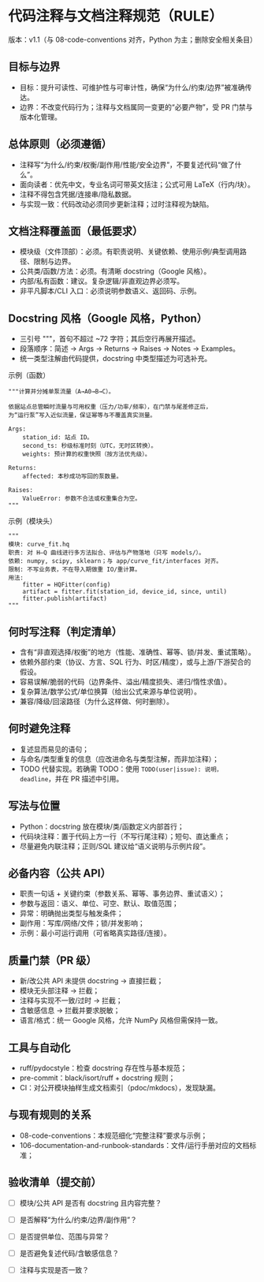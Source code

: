 # 代码注释与文档注释规范（RULE）

版本：v1.1（与 08-code-conventions 对齐，Python 为主；删除安全相关条目）

## 目标与边界
- 目标：提升可读性、可维护性与可审计性，确保“为什么/约束/边界”被准确传达。
- 边界：不改变代码行为；注释与文档属同一变更的“必要产物”，受 PR 门禁与版本化管理。

## 总体原则（必须遵循）
- 注释写“为什么/约束/权衡/副作用/性能/安全边界”，不要复述代码“做了什么”。
- 面向读者：优先中文，专业名词可带英文括注；公式可用 LaTeX（行内/块）。
- 注释不得包含凭据/连接串/隐私数据。
- 与实现一致：代码改动必须同步更新注释；过时注释视为缺陷。

## 文档注释覆盖面（最低要求）
- 模块级（文件顶部）：必须。有职责说明、关键依赖、使用示例/典型调用路径、限制与边界。
- 公共类/函数/方法：必须。有清晰 docstring（Google 风格）。
- 内部/私有函数：建议。复杂逻辑/非直观边界必须写。
- 非平凡脚本/CLI 入口：必须说明参数语义、返回码、示例。

## Docstring 风格（Google 风格，Python）
- 三引号 """，首句不超过 ~72 字符；其后空行再展开描述。
- 段落顺序：简述 → Args → Returns → Raises → Notes → Examples。
- 统一类型注解由代码提供，docstring 中类型描述为可选补充。

示例（函数）
```
"""计算并分摊单泵流量（A→A0→B→C）。

依据站点总管瞬时流量与可用权重（压力/功率/频率），在门禁与尾差修正后，
为“运行泵”写入近似流量，保证幂等与不覆盖真实测量。

Args:
    station_id: 站点 ID。
    second_ts: 秒级标准时刻（UTC，无时区转换）。
    weights: 预计算的权重快照（按方法优先级）。

Returns:
    affected: 本秒成功写回的泵数量。

Raises:
    ValueError: 参数不合法或权重集合为空。
"""
```

示例（模块头）
```
"""
模块: curve_fit.hq
职责: 对 H–Q 曲线进行多方法拟合、评估与产物落地（只写 models/）。
依赖: numpy, scipy, sklearn；与 app/curve_fit/interfaces 对齐。
限制: 不写业务表，不在导入期做重 IO/重计算。
用法:
    fitter = HQFitter(config)
    artifact = fitter.fit(station_id, device_id, since, until)
    fitter.publish(artifact)
"""
```

## 何时写注释（判定清单）
- 含有“非直观选择/权衡”的地方（性能、准确性、幂等、锁/并发、重试策略）。
- 依赖外部约束（协议、方言、SQL 行为、时区/精度），或与上游/下游契合的假设。
- 容易误解/脆弱的代码（边界条件、溢出/精度损失、递归/惰性求值）。
- 复杂算法/数学公式/单位换算（给出公式来源与单位说明）。
- 兼容/降级/回滚路径（为什么这样做、何时删除）。

## 何时避免注释
- 复述显而易见的语句；
- 与命名/类型重复的信息（应改进命名与类型注解，而非加注释）；
- TODO 代替实现。若确需 TODO：使用 `TODO(user|issue): 说明，deadline`，并在 PR 描述中引用。

## 写法与位置
- Python：docstring 放在模块/类/函数定义内部首行；
- 代码块注释：置于代码上方一行（不写行尾注释）；短句、直达重点；
- 尽量避免内联注释；正则/SQL 建议给“语义说明与示例片段”。

## 必备内容（公共 API）
- 职责一句话 + 关键约束（参数关系、幂等、事务边界、重试语义）；
- 参数与返回：语义、单位、可空、默认、取值范围；
- 异常：明确抛出类型与触发条件；
- 副作用：写库/网络/文件；锁/并发影响；
- 示例：最小可运行调用（可省略真实路径/连接）。

## 质量门禁（PR 级）
- 新/改公共 API 未提供 docstring → 直接拦截；
- 模块无头部注释 → 拦截；
- 注释与实现不一致/过时 → 拦截；
- 含敏感信息 → 拦截并要求脱敏；
- 语言/格式：统一 Google 风格，允许 NumPy 风格但需保持一致。

## 工具与自动化
- ruff/pydocstyle：检查 docstring 存在性与基本规范；
- pre-commit：black/isort/ruff + docstring 规则；
- CI：对公开模块抽样生成文档索引（pdoc/mkdocs），发现缺漏。

## 与现有规则的关系
- 08-code-conventions：本规范细化“完整注释”要求与示例；
- 106-documentation-and-runbook-standards：文件/运行手册对应的文档标准；

## 验收清单（提交前）
- [ ] 模块/公共 API 是否有 docstring 且内容完整？
- [ ] 是否解释“为什么/约束/边界/副作用”？
- [ ] 是否提供单位、范围与异常？
- [ ] 是否避免复述代码/含敏感信息？
- [ ] 注释与实现是否一致？

